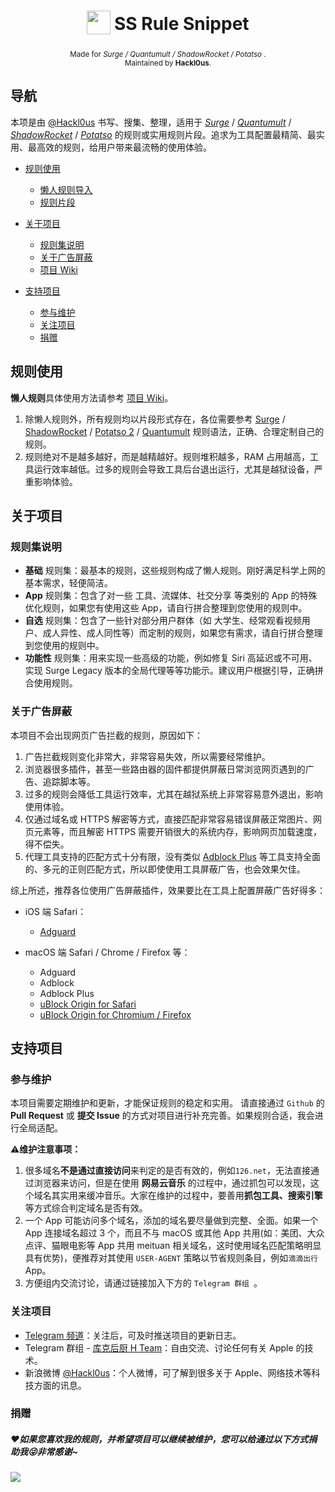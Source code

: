 
<h1 align="center">
<sub>
<img  src="http://ok9svak43.bkt.clouddn.com/FqRtBnCL-IohdKpAcgP5ghgCUU-r.png"
      height="38"
      width="38">
</sub>
SS Rule Snippet
</h1>
<p align="center">
<sup>
     Made for<i> Surge / Quantumult / ShadowRocket / Potatso </i>.
     <br> Maintained by <b>Hackl0us</b>.
</sup>
<br>
</p>


## 导航

本项是由 [@Hackl0us](https://weibo.com/hackl0us) 书写、搜集、整理，适用于 [<i>Surge</i>](https://itunes.apple.com/hk/app/surge-3-web-developer-tool/id1329879957) / [<i>Quantumult</i>](https://itunes.apple.com/hk/app/quantumult/id1252015438) / [<i>ShadowRocket</i>](https://itunes.apple.com/us/app/shadowrocket/id932747118) / [<i>Potatso</i>](https://itunes.apple.com/hk/app/potatso-2/id1162704202) 的规则或实用规则片段。追求为工具配置最精简、最实用、最高效的规则，给用户带来最流畅的使用体验。

* [规则使用](#规则使用)

  * [懒人规则导入](https://github.com/Hackl0us/SS-Rule-Snippet/wiki/)
  * [规则片段](#规则使用)

* [关于项目](#关于项目)
  * [规则集说明](#规则集说明)
  * [关于广告屏蔽](#关于广告屏蔽)
  * [项目 Wiki](https://github.com/Hackl0us/SS-Rule-Snippet/wiki/)

* [支持项目](支持项目)

  * [参与维护](#参与维护)
  * [关注项目](#关注项目)
  * [捐赠](#捐赠)



## 规则使用

**懒人规则**具体使用方法请参考 [项目 Wiki](https://github.com/Hackl0us/SS-Rule-Snippet/wiki/)。

1. 除懒人规则外，所有规则均以片段形式存在，各位需要参考 [Surge](https://manual.nssurge.com/overview/configuration.html) / [ShadowRocket](https://itunes.apple.com/us/app/shadowrocket/id932747118?mt=8) / [Potatso 2](https://manual.potatso.com/index.html) / [Quantumult](https://itunes.apple.com/cn/app/quantumult/id1252015438?mt=8) 规则语法，正确、合理定制自己的规则。
2. 规则绝对不是越多越好，而是越精越好。规则堆积越多，RAM 占用越高，工具运行效率越低。过多的规则会导致工具后台退出运行，尤其是越狱设备，严重影响体验。

## 关于项目

### 规则集说明
- **基础** 规则集：最基本的规则，这些规则构成了懒人规则。刚好满足科学上网的基本需求，轻便简洁。
- **App** 规则集：包含了对一些 工具、流媒体、社交分享 等类别的 App 的特殊优化规则，如果您有使用这些 App，请自行拼合整理到您使用的规则中。
- **自选** 规则集：包含了一些针对部分用户群体（如 大学生、经常观看视频用户、成人异性、成人同性等）而定制的规则，如果您有需求，请自行拼合整理到您使用的规则中。
- **功能性** 规则集：用来实现一些高级的功能，例如修复 Siri 高延迟或不可用、实现 Surge Legacy 版本的全局代理等等功能示。建议用户根据引导，正确拼合使用规则。



### 关于广告屏蔽

本项目不会出现网页广告拦截的规则，原因如下：

1. 广告拦截规则变化非常大，非常容易失效，所以需要经常维护。
2. 浏览器很多插件，甚至一些路由器的固件都提供屏蔽日常浏览网页遇到的广告、追踪脚本等。
3. 过多的规则会降低工具运行效率，尤其在越狱系统上非常容易意外退出，影响使用体验。
4. 仅通过域名或 HTTPS 解密等方式，直接匹配非常容易错误屏蔽正常图片、网页元素等，而且解密 HTTPS 需要开销很大的系统内存，影响网页加载速度，得不偿失。
5. 代理工具支持的匹配方式十分有限，没有类似 [Adblock Plus](https://adblockplus.org/zh_CN/filters) 等工具支持全面的、多元的正则匹配方式，所以即使使用工具屏蔽广告，也会效果欠佳。

综上所述，推荐各位使用广告屏蔽插件，效果要比在工具上配置屏蔽广告好得多：

- iOS 端 Safari：
  - [Adguard](https://itunes.apple.com/hk/app/adguard-adblock-privacy/id1047223162)


- macOS 端  Safari / Chrome / Firefox 等：
  - Adguard
  - Adblock
  - Adblock Plus
  - [uBlock Origin for Safari](https://github.com/el1t/uBlock-Safari#ublock-originfor-safari)
  - [uBlock Origin for Chromium / Firefox ](https://github.com/gorhill/uBlock)




## 支持项目

### 参与维护

本项目需要定期维护和更新，才能保证规则的稳定和实用。
请直接通过 `Github` 的 **Pull Request** 或 **提交 Issue** 的方式对项目进行补充完善。如果规则合适，我会进行全局适配。

⚠️**维护注意事项：**

1. 很多域名**不是通过直接访问**来判定的是否有效的，例如`126.net`，无法直接通过浏览器来访问，但是在使用 **网易云音乐** 的过程中，通过抓包可以发现，这个域名其实用来缓冲音乐。大家在维护的过程中，要善用**抓包工具、搜索引擎**等方式综合判定域名是否有效。
2. 一个 App 可能访问多个域名，添加的域名要尽量做到完整、全面。如果一个 App 连接域名超过 3 个，而且不与 macOS 或其他 App 共用(如：美团、大众点评、猫眼电影等 App 共用 meituan 相关域名，这时使用域名匹配策略明显具有优势)，便推荐对其使用 `USER-AGENT` 策略以节省规则条目，例如`滴滴出行`App。
3. 方便组内交流讨论，请通过链接加入下方的 `Telegram 群组 `。


### 关注项目

- [Telegram 频道](https://t.me/joinchat/AAAAAEBbyO8dblJS4QQ1hw)：关注后，可及时推送项目的更新日志。
- Telegram 群组 - [库克后厨 H Team](https://t.me/joinchat/EAPjDEerhmqJfqvbZkm3qQ)：自由交流、讨论任何有关 Apple 的技术。
- 新浪微博 [@Hackl0us](https://weibo.com/hackl0us)：个人微博，可了解到很多关于 Apple、网络技术等科技方面的讯息。




### 捐赠

##### ❤️如果您喜欢我的规则，并希望项目可以继续被维护，您可以给通过以下方式捐助我😜非常感谢~

  ![](http://ok9svak43.bkt.clouddn.com/blog/image/github/donation.png)

